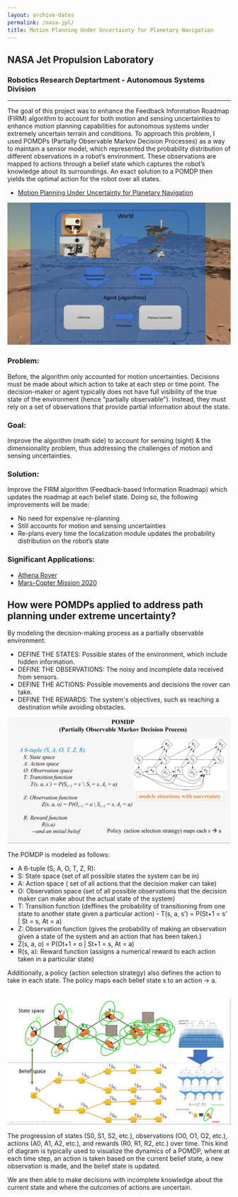 ```yaml
---
layout: archive-dates
permalink: /nasa-jpl/
title: Motion Planning Under Uncertainty for Planetary Navigation
---
```


## NASA Jet Propulsion Laboratory <br />
### Robotics Research Deptartment - Autonomous Systems Division

-------------

<p>
The goal of this project was to enhance the Feedback Information Roadmap (FIRM) algorithm to account for both motion and sensing uncertainties to enhance motion planning capabilities for autonomous systems under extremely uncertain terrain and conditions. To approach this problem, I used POMDPs (Partially Observable Markov Decision Processes) as a way to maintain a sensor model, which represented the probability distribution of different observations in a robot’s environment.
These observations are mapped to actions through a belief state which captures the robot’s knowledge about its surroundings.
An exact solution to a POMDP then yields the optimal action for the robot over all states. </p>

- [Motion Planning Under Uncertainty for Planetary Navigation](/Notebooks/zUCR_PDF_version.pdf)


<img src="/images/diagram.png?raw=true"/>

### Problem: <br/>
Before, the algorithm only accounted for motion uncertainties. Decisions must be made about which action to take at each step or time point. The decision-maker or agent typically does not have full visibility of the true state of the environment (hence "partially observable"). Instead, they must rely on a set of observations that provide partial information about the state.
<br/>

### Goal: <br/>
Improve the algorithm (math side) to account for sensing (sight) & the dimensionality problem, thus addressing the challenges of motion and sensing uncertainties.
<br/>

### Solution: <br/>
Improve the FIRM algorithm (Feedback-based Information Roadmap) which updates the roadmap at each belief state. Doing so, the following improvements will be made: <br/>
- No need for expensive re-planning <br/>
- Still accounts for motion and sensing uncertainties <br/>
- Re-plans every time the localization module updates the probability distribution on the robot’s state


### Significant Applications: <br/>
- [Athena Rover](https://www-robotics.jpl.nasa.gov/what-we-do/research-tasks/athena-rover-development/) <br/>
- [Mars-Copter Mission 2020 ](https://arxiv.org/abs/2008.07157)


## How were POMDPs applied to address path planning under extreme uncertainty?

By modeling the decision-making process as a partially observable environment: <br/>

- DEFINE THE STATES: Possible states of the environment, which include hidden information. <br/>
- DEFINE THE OBSERVATIONS: The noisy and incomplete data received from sensors. <br/>
- DEFINE THE ACTIONS: Possible movements and decisions the rover can take. <br/>
- DEFINE THE REWARDS: The system's objectives, such as reaching a destination while avoiding obstacles. <br/>

<img src="/images/POMDP.png?raw=true"/>

The POMDP is modeled as follows: <br/>

- A 6-tuple (S, A, O, T, Z, R):
- S: State space (set of all possible states the system can be in)
- A: Action space ( set of all actions that the decision maker can take)
- O: Observation space (set of all possible observations that the decision maker can make about the actual state of the system)
- T: Transition function (deffines the probability of transitioning from one state to another state given a particular action) - T(s, a, s’) = P(St+1 = s’ | St = s, At = a)
- Z: Observation function (gives the probability of making an observation given a state of the system and an action that has been taken.)
- Z(s, a, o) = P(Ot+1 = o | St+1 = s, At = a)
- R(s, a): Reward function (assigns a numerical reward to each action taken in a particular state) <br/>

Additionally, a policy (action selection strategy) also defines the action to take in each state. The policy maps each 
belief state s to an action → a. <br/><br/>

<img src="/images/statespace.png?raw=true"/>

<p>
The progression of states (S0, S1, S2, etc.), observations (O0, O1, O2, etc.), actions (A0, A1, A2, etc.), and rewards (R0, R1, R2, etc.) over time. This kind of diagram is typically used to visualize the dynamics of a POMDP, where at each time step, an action is taken based on the current belief state, a new observation is made, and the belief state is updated. 
<p>
We are then able to make decisions with incomplete knowledge about the current state and where the outcomes of actions are uncertain. </p>


